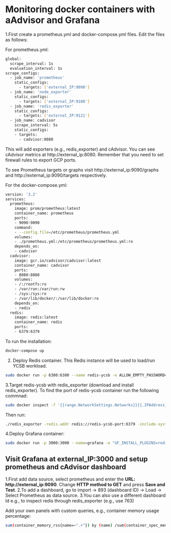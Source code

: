 # Monitoring docker containers with aAdvisor and Grafana


1.First create a prometheus.yml and docker-compose.yml files. Edit the files as follows:

For prometheus.yml:

```sh
global:
  scrape_interval: 1s
  evaluation_interval: 1s
scrape_configs:
  - job_name: 'prometheus'
    static_configs:
      - targets: ['external_IP:9090']
  - job_name: 'node_exporter'
    static_configs:
      - targets: ['external_IP:9100']
  - job_name: 'redis_exporter'
    static_configs:
      - targets: ['external_IP:9121']
  - job_name: cadvisor
    scrape_interval: 5s
    static_configs:
    - targets:
      - cadvisor:8080
```


This will add exporters (e.g., redis_exporter) and cAdvisor. You can see cAdvisor metrics at http://external_ip:8080. Remember that you need to set firewall rules to export GCP ports.

To see Prometheus targets or graphs visit http://external_ip:9090/graphs and http://external_ip:9090/targets respectively.

For the docker-compose.yml:

```sh
version: '3.2'
services:
  prometheus:
    image: prom/prometheus:latest
    container_name: prometheus
    ports:
    - 9090:9090
    command:
    - --config.file=/etc/prometheus/prometheus.yml
    volumes:
    - ./prometheus.yml:/etc/prometheus/prometheus.yml:ro
    depends_on:
    - cadvisor
  cadvisor:
    image: gcr.io/cadvisor/cadvisor:latest
    container_name: cadvisor
    ports:
    - 8080:8080
    volumes:
    - /:/rootfs:ro
    - /var/run:/var/run:rw
    - /sys:/sys:ro
    - /var/lib/docker/:/var/lib/docker:ro
    depends_on:
    - redis
  redis:
    image: redis:latest
    container_name: redis
    ports:
    - 6379:6379
```

To run the installation:

```sh
docker-compose up
```

2. Deploy Redis container. This Redis instance will be used to load/run YCSB workload.

```sh
sudo docker run -p 6380:6380 --name redis-ycsb -e ALLOW_EMPTY_PASSWORD=yes bitnami/redis:latest
```
 
3.Target redis-ycsb with redis_exporter (download and install redis_exporter). To find the port of redis-ycsb container run the following commnad:

```sh
sudo docker inspect -f '{{range.NetworkSettings.Networks}}{{.IPAddress}}{{end}}' container_name_or_id
```

Then run:

```sh
./redis_exporter -redis.addr redis://redis-ycsb-port:6379 -include-system-metrics=true
```

4.Deploy Grafana container:

```sh
sudo docker run -p 3000:3000 --name=grafana -e "GF_INSTALL_PLUGINS=redis-app" grafana/grafana
```


## Visit Grafana at external_IP:3000 and setup prometheus and cAdvisor dashboard 

1.First add data source, select prometheus and enter the **URL: http://external_ip:9090**. Change **HTTP method to GET** and press **Save and Test**.
2.To add a dashboard, go to import -> 893 (dashboard ID) -> Load -> Select Prometheus as data source.
3.You can also use a different dashboard Id e.g., to inspect redis through redis_exporter (e.g., use 763)


Add your own panels with custom queries, e.g., container memory usage percentage:

```sh
sum(container_memory_rss{name=~".+"}) by (name) /sum(container_spec_memory_limit_bytes{name=~".+"}) by (name) * 100
```

